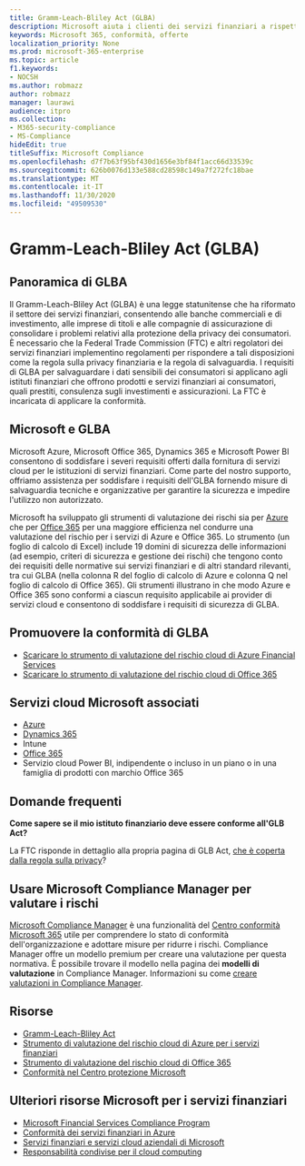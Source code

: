 ```yaml
---
title: Gramm-Leach-Bliley Act (GLBA)
description: Microsoft aiuta i clienti dei servizi finanziari a rispettare i requisiti di sicurezza e privacy del Gramm-Leach-Bliley Act (GLBA).
keywords: Microsoft 365, conformità, offerte
localization_priority: None
ms.prod: microsoft-365-enterprise
ms.topic: article
f1.keywords:
- NOCSH
ms.author: robmazz
author: robmazz
manager: laurawi
audience: itpro
ms.collection:
- M365-security-compliance
- MS-Compliance
hideEdit: true
titleSuffix: Microsoft Compliance
ms.openlocfilehash: d7f7b63f95bf430d1656e3bf84f1acc66d33539c
ms.sourcegitcommit: 626b0076d133e588cd28598c149a7f272fc18bae
ms.translationtype: MT
ms.contentlocale: it-IT
ms.lasthandoff: 11/30/2020
ms.locfileid: "49509530"
---
```

# <a name="gramm-leach-bliley-act-glba"></a>Gramm-Leach-Bliley Act (GLBA)

## <a name="glba-overview"></a>Panoramica di GLBA

Il Gramm-Leach-Bliley Act (GLBA) è una legge statunitense che ha riformato il settore dei servizi finanziari, consentendo alle banche commerciali e di investimento, alle imprese di titoli e alle compagnie di assicurazione di consolidare i problemi relativi alla protezione della privacy dei consumatori. È necessario che la Federal Trade Commission (FTC) e altri regolatori dei servizi finanziari implementino regolamenti per rispondere a tali disposizioni come la regola sulla privacy finanziaria e la regola di salvaguardia. I requisiti di GLBA per salvaguardare i dati sensibili dei consumatori si applicano agli istituti finanziari che offrono prodotti e servizi finanziari ai consumatori, quali prestiti, consulenza sugli investimenti e assicurazioni. La FTC è incaricata di applicare la conformità.

## <a name="microsoft-and-glba"></a>Microsoft e GLBA

Microsoft Azure, Microsoft Office 365, Dynamics 365 e Microsoft Power BI consentono di soddisfare i severi requisiti offerti dalla fornitura di servizi cloud per le istituzioni di servizi finanziari. Come parte del nostro supporto, offriamo assistenza per soddisfare i requisiti dell'GLBA fornendo misure di salvaguardia tecniche e organizzative per garantire la sicurezza e impedire l'utilizzo non autorizzato.

Microsoft ha sviluppato gli strumenti di valutazione dei rischi sia per [Azure](https://servicetrust.microsoft.com/ViewPage/TrustDocuments?command=Download&downloadType=Document&downloadId=6b218946-c235-4234-9beb-d557e39a3f44&docTab=6d000410-c9e9-11e7-9a91-892aae8839ad_Compliance_Guides) che per [Office 365](https://servicetrust.microsoft.com/ViewPage/TrustDocuments?command=Download&downloadType=Document&downloadId=55702ffd-c35a-4619-8722-ab71c0c02002&docTab=6d000410-c9e9-11e7-9a91-892aae8839ad_Compliance_Guides) per una maggiore efficienza nel condurre una valutazione del rischio per i servizi di Azure e Office 365. Lo strumento (un foglio di calcolo di Excel) include 19 domini di sicurezza delle informazioni (ad esempio, criteri di sicurezza e gestione dei rischi) che tengono conto dei requisiti delle normative sui servizi finanziari e di altri standard rilevanti, tra cui GLBA (nella colonna R del foglio di calcolo di Azure e colonna Q nel foglio di calcolo di Office 365). Gli strumenti illustrano in che modo Azure e Office 365 sono conformi a ciascun requisito applicabile ai provider di servizi cloud e consentono di soddisfare i requisiti di sicurezza di GLBA.

## <a name="promote-your-glba-compliance"></a>Promuovere la conformità di GLBA

- [Scaricare lo strumento di valutazione del rischio cloud di Azure Financial Services](https://servicetrust.microsoft.com/ViewPage/TrustDocuments?command=Download&downloadType=Document&downloadId=6b218946-c235-4234-9beb-d557e39a3f44&docTab=6d000410-c9e9-11e7-9a91-892aae8839ad_Compliance_Guides)
- [Scaricare lo strumento di valutazione del rischio cloud di Office 365](https://servicetrust.microsoft.com/ViewPage/TrustDocuments?command=Download&downloadType=Document&downloadId=55702ffd-c35a-4619-8722-ab71c0c02002&docTab=6d000410-c9e9-11e7-9a91-892aae8839ad_Compliance_Guides)

## <a name="microsoft-in-scope-cloud-services"></a>Servizi cloud Microsoft associati

- [Azure](https://aka.ms/AzureCompliance)
- [Dynamics 365](https://aka.ms/d365-compliance-list)
- Intune
- [Office 365](https://go.microsoft.com/fwlink/p/?LinkID=2077751)
- Servizio cloud Power BI, indipendente o incluso in un piano o in una famiglia di prodotti con marchio Office 365

## <a name="frequently-asked-questions"></a>Domande frequenti

**Come sapere se il mio istituto finanziario deve essere conforme all'GLB Act?**

La FTC risponde in dettaglio alla propria pagina di GLB Act, [che è coperta dalla regola sulla privacy](https://www.ftc.gov/tips-advice/business-center/guidance/how-comply-privacy-consumer-financial-information-rule-gramm#whois)?

## <a name="use-microsoft-compliance-manager-to-assess-your-risk"></a>Usare Microsoft Compliance Manager per valutare i rischi

[Microsoft Compliance Manager](https://docs.microsoft.com/microsoft-365/compliance/compliance-manager) è una funzionalità del [Centro conformità Microsoft 365](https://docs.microsoft.com/microsoft-365/compliance/microsoft-365-compliance-center) utile per comprendere lo stato di conformità dell'organizzazione e adottare misure per ridurre i rischi. Compliance Manager offre un modello premium per creare una valutazione per questa normativa. È possibile trovare il modello nella pagina dei **modelli di valutazione** in Compliance Manager. Informazioni su come [creare valutazioni in Compliance Manager](https://docs.microsoft.com/microsoft-365/compliance/compliance-manager-assessments).

## <a name="resources"></a>Risorse

- [Gramm-Leach-Bliley Act](https://www.ftc.gov/tips-advice/business-center/privacy-and-security/gramm-leach-bliley-act)
- [Strumento di valutazione del rischio cloud di Azure per i servizi finanziari](https://servicetrust.microsoft.com/ViewPage/TrustDocuments?command=Download&downloadType=Document&downloadId=6b218946-c235-4234-9beb-d557e39a3f44&docTab=6d000410-c9e9-11e7-9a91-892aae8839ad_Compliance_Guides)
- [Strumento di valutazione del rischio cloud di Office 365](https://servicetrust.microsoft.com/ViewPage/TrustDocuments?command=Download&downloadType=Document&downloadId=55702ffd-c35a-4619-8722-ab71c0c02002&docTab=6d000410-c9e9-11e7-9a91-892aae8839ad_Compliance_Guides)
- [Conformità nel Centro protezione Microsoft](https://www.microsoft.com/trust-center/compliance/compliance-overview)

## <a name="other-microsoft-resources-for-financial-services"></a>Ulteriori risorse Microsoft per i servizi finanziari

- [Microsoft Financial Services Compliance Program](https://www.microsoft.com/download/details.aspx?id=55332)
- [Conformità dei servizi finanziari in Azure](https://azure.microsoft.com/resources/videos/azurecon-2015-financial-services-compliance-in-azure/)
- [Servizi finanziari e servizi cloud aziendali di Microsoft](https://www.microsoft.com/trustcenter/cloudservices/financialservices)
- [Responsabilità condivise per il cloud computing](https://aka.ms/sharedresponsibility)
